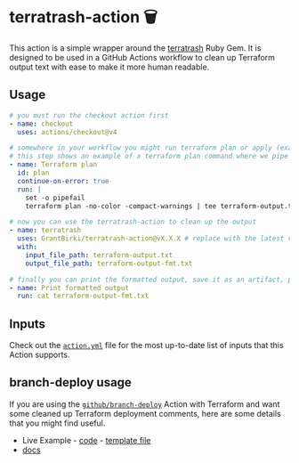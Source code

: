 # terratrash-action 🗑️

This action is a simple wrapper around the [terratrash](https://github.com/GrantBirki/terratrash) Ruby Gem. It is designed to be used in a GitHub Actions workflow to clean up Terraform output text with ease to make it more human readable.

## Usage

```yaml
# you must run the checkout action first
- name: checkout
  uses: actions/checkout@v4

# somewhere in your workflow you might run terraform plan or apply (example here)
# this step shows an example of a terraform plan command where we pipe the output to a file
- name: Terraform plan
  id: plan
  continue-on-error: true
  run: |
    set -o pipefail
    terraform plan -no-color -compact-warnings | tee terraform-output.txt

# now you can use the terratrash-action to clean up the output
- name: terratrash
  uses: GrantBirki/terratrash-action@vX.X.X # replace with the latest version
  with:
    input_file_path: terraform-output.txt
    output_file_path: terraform-output-fmt.txt

# finally you can print the formatted output, save it as an artifact, post it as a PR comment, etc.
- name: Print formatted output
  run: cat terraform-output-fmt.txt
```

## Inputs

Check out the [`action.yml`](./action.yml) file for the most up-to-date list of inputs that this Action supports.

## branch-deploy usage

If you are using the [`github/branch-deploy`](https://github.com/github/branch-deploy) Action with Terraform and want some cleaned up Terraform deployment comments, here are some details that you might find useful.

- Live Example - [code](https://github.com/the-hideout/cloudflare/blob/0e579405af0422e80ae76f3e085001fd528045ec/.github/workflows/branch-deploy.yml#L80-L86) - [template file](https://github.com/the-hideout/cloudflare/blob/0e579405af0422e80ae76f3e085001fd528045ec/.github/deployment_message.md)
- [docs](https://github.com/github/branch-deploy/blob/1f6516ef5092890ce75d9e97ca7cbdb628e38bdd/docs/custom-deployment-messages.md)

